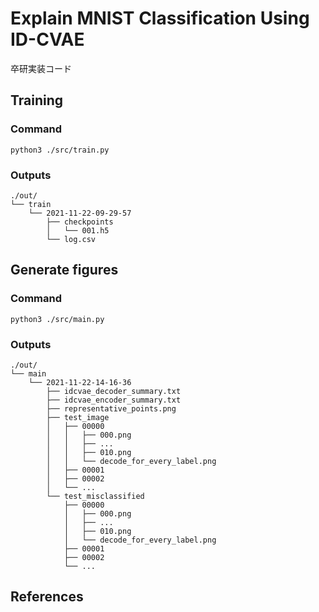 # Explain MNIST Classification Using ID-CVAE

卒研実装コード

## Training

### Command

```shell
python3 ./src/train.py
```

### Outputs

```
./out/
└── train
    └── 2021-11-22-09-29-57
        ├── checkpoints
        │   └── 001.h5
        └── log.csv
```

## Generate figures

### Command

```
python3 ./src/main.py
```

### Outputs

```
./out/
└── main
    └── 2021-11-22-14-16-36
        ├── idcvae_decoder_summary.txt
        ├── idcvae_encoder_summary.txt
        ├── representative_points.png
        ├── test_image
        │   ├── 00000
        │   │   ├── 000.png
        │   │   ├── ...
        │   │   ├── 010.png
        │   │   └── decode_for_every_label.png
        │   ├── 00001
        │   ├── 00002
        │   └── ...
        └── test_misclassified
            ├── 00000
            │   ├── 000.png
            │   ├── ...
            │   ├── 010.png
            │   └── decode_for_every_label.png
            ├── 00001
            ├── 00002
            └── ...
```


## References
